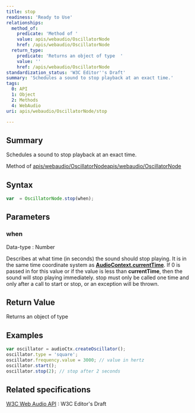 ```yaml
---
title: stop
readiness: 'Ready to Use'
relationships:
  method_of:
    predicate: 'Method of '
    value: apis/webaudio/OscillatorNode
    href: /apis/webaudio/OscillatorNode
  return_type:
    predicate: 'Returns an object of type  '
    value: ''
    href: /apis/webaudio/OscillatorNode
standardization_status: 'W3C Editor''s Draft'
summary: 'Schedules a sound to stop playback at an exact time.'
tags:
  0: API
  1: Object
  2: Methods
  4: WebAudio
uri: apis/webaudio/OscillatorNode/stop

---
```

## Summary

Schedules a sound to stop playback at an exact time.

Method of [apis/webaudio/OscillatorNode](/apis/webaudio/OscillatorNode)[apis/webaudio/OscillatorNode](/apis/webaudio/OscillatorNode)

## Syntax

``` js
var  = OscillatorNode.stop(when);
```

## Parameters

### when

 Data-type
:   Number

 Describes at what time (in seconds) the sound should stop playing. It is in the same time coordinate system as [**AudioContext.currentTime**](/apis/webaudio/AudioContext/currentTime). If 0 is passed in for this value or if the value is less than **currentTime**, then the sound will stop playing immediately. stop must only be called one time and only after a call to start or stop, or an exception will be thrown.

## Return Value

Returns an object of type

## Examples

``` js
var oscillator = audioCtx.createOscillator();
oscillator.type = 'square';
oscillator.frequency.value = 3000; // value in hertz
oscillator.start();
oscillator.stop(2); // stop after 2 seconds
```

## Related specifications

[W3C Web Audio API](http://webaudio.github.io/web-audio-api/)
:   W3C Editor's Draft
